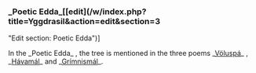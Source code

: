 ### \_Poetic Edda\_[[edit](/w/index.php?title=Yggdrasil&action=edit&section=3
"Edit section: Poetic Edda")]

In the \_Poetic Edda\_ , the tree is mentioned in the three poems
\_[Völuspá](/wiki/V%C3%B6lusp%C3%A1 "Völuspá")\_ ,
\_[Hávamál](/wiki/H%C3%A1vam%C3%A1l "Hávamál")\_ and
\_[Grímnismál](/wiki/Gr%C3%ADmnism%C3%A1l "Grímnismál")\_.
